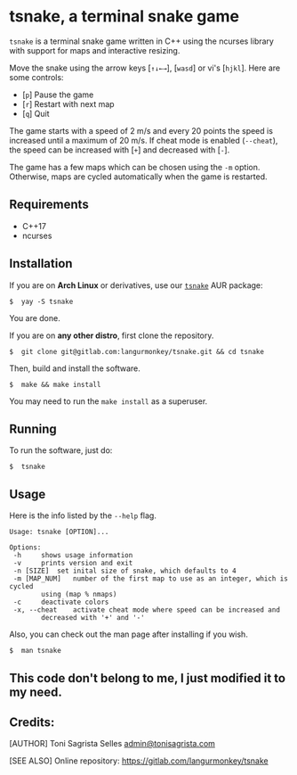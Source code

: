 # tsnake, a terminal snake game

`tsnake` is a terminal snake game written in C++ using the ncurses library with
support for maps and interactive resizing.


Move the snake using the arrow keys [`↑↓←→`], [`wasd`] or vi's [`hjkl`].
Here are some controls:

-  [`p`] Pause the game
-  [`r`] Restart with next map
-  [`q`] Quit

The game starts with a speed of 2 m/s and every 20 points the speed
is increased until a maximum of 20 m/s.
If cheat mode is enabled (`--cheat`), the speed can be increased with [`+`] and decreased with [`-`].

The game has a few maps which can be chosen using the `-m` option.
Otherwise, maps are cycled automatically when the game is restarted.

## Requirements

* C++17
* ncurses

## Installation

If you are on **Arch Linux** or derivatives, use our [`tsnake`](https://aur.archlinux.org/packages/tsnake/) AUR package:

```
$  yay -S tsnake
```
You are done.

If you are on **any other distro**, first clone the repository.

```
$  git clone git@gitlab.com:langurmonkey/tsnake.git && cd tsnake
```

Then, build and install the software.

```
$  make && make install
```

You may need to run the `make install` as a superuser.

## Running

To run the software, just do:

```
$  tsnake
```

## Usage

Here is the info listed by the `--help` flag.

```
Usage: tsnake [OPTION]...

Options:
 -h		shows usage information
 -v		prints version and exit
 -n [SIZE]	set inital size of snake, which defaults to 4
 -m [MAP_NUM]	number of the first map to use as an integer, which is cycled
		using (map % nmaps)
 -c		deactivate colors
 -x, --cheat	activate cheat mode where speed can be increased and
		decreased with '+' and '-'
```

Also, you can check out the man page after installing if you wish.

```
$  man tsnake
```

## This code don't belong to me, I just modified it to my need.
## Credits:
[AUTHOR]
Toni Sagrista Selles <admin@tonisagrista.com>

[SEE ALSO]
Online repository: <https://gitlab.com/langurmonkey/tsnake>
